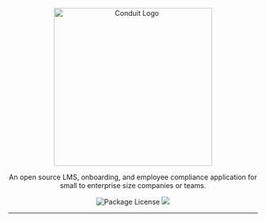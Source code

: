 <p align="center">
  <a href="http://waunbroderick.me/" target="blank"><img src="https://github.com/ConduitLMS/ConduitLMS/tree/master/assets/imgs/UnclippedConduitLogo.jpg" width="320" alt="Conduit Logo" /></a>
</p>

  <p align="center">An open source LMS, onboarding, and employee compliance application for small to enterprise size companies or teams.</p>
    <div align="center">
    <a target="_blank"><img src="https://img.shields.io/badge/license-MIT-green" alt="Package License" /></a>
    <a href="https://ko-fi.com/waunbroderick" target="_blank"><img src="https://img.shields.io/badge/Donate-kofi-ff3f59.svg"/></a>
</div>

---

